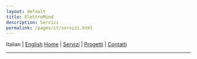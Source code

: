 ```yaml
---
layout: default
title: ElettroMind
description: Servizi
permalink: /pages/it/servizi.html
---
```


Italian | [English](/pages/en/services.html)
[Home](/index.html) | [Servizi](/pages/it/servizi.html) | [Progetti](/pages/it/progetti.html) | [Contatti](/pages/it/contatti.html)

***
